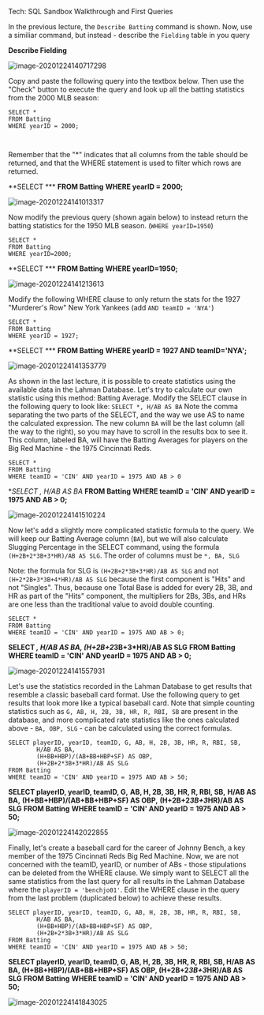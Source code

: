 

Tech: SQL Sandbox Walkthrough and First Queries



In the previous lecture, the `Describe Batting` command is shown. Now, use a similiar command, but instead - describe the `Fielding` table in you query



**Describe Fielding**

![image-20201224140717298](C:\Users\cboat\OneDrive\Documents\GitHub\Offense-Stopping--Predict\image-20201224140717298.png)





Copy and paste the following query into the textbox below. Then use the "Check" button to execute the query and look up all the batting statistics from the 2000 MLB season:

```
SELECT *
FROM Batting
WHERE yearID = 2000;

    
```

Remember that the "*" indicates that all columns from the table should be returned, and that the WHERE statement is used to filter which rows are returned.



**SELECT ***
**FROM Batting**
**WHERE yearID = 2000;**



![image-20201224141013317](C:\Users\cboat\AppData\Roaming\Typora\typora-user-images\image-20201224141013317.png)



Now modify the previous query (shown again below) to instead return the batting statistics for the 1950 MLB season. (`WHERE yearID=1950`)

```
SELECT *
FROM Batting
WHERE yearID=2000;
```



**SELECT ***
**FROM Batting**
**WHERE yearID=1950;**



![image-20201224141213613](C:\Users\cboat\AppData\Roaming\Typora\typora-user-images\image-20201224141213613.png)



Modify the following WHERE clause to only return the stats for the 1927 "Murderer's Row" New York Yankees (add `AND teamID = 'NYA'`)

```
SELECT *
FROM Batting
WHERE yearID = 1927;
```

**SELECT ***
**FROM Batting**
**WHERE yearID = 1927 AND teamID='NYA';**



![image-20201224141353779](C:\Users\cboat\AppData\Roaming\Typora\typora-user-images\image-20201224141353779.png)



As shown in the last lecture, it is possible to create statistics using the available data in the Lahman Database. Let's try to calculate our own statistic using this method: Batting Average. Modify the SELECT clause in the following query to look like: `SELECT *, H/AB AS BA` Note the comma separating the two parts of the SELECT, and the way we use AS to name the calculated expression. The new column `BA` will be the last column (all the way to the right), so you may have to scroll in the results box to see it. This column, labeled BA, will have the Batting Averages for players on the Big Red Machine - the 1975 Cincinnati Reds.

```
SELECT *
FROM Batting
WHERE teamID = 'CIN' AND yearID = 1975 AND AB > 0
```



**SELECT *, H/AB AS BA**
**FROM Batting**
**WHERE teamID = 'CIN' AND yearID = 1975 AND AB > 0;**



![image-20201224141510224](C:\Users\cboat\AppData\Roaming\Typora\typora-user-images\image-20201224141510224.png)



Now let's add a slightly more complicated statistic formula to the query. We will keep our Batting Average column (`BA`), but we will also calculate Slugging Percentage in the SELECT command, using the formula `(H+2B+2*3B+3*HR)/AB AS SLG`. The order of columns must be `*, BA, SLG`

Note: the formula for SLG is `(H+2B+2*3B+3*HR)/AB AS SLG` and not `(H+2*2B+3*3B+4*HR)/AB AS SLG` because the first component is "Hits" and not "Singles". Thus, because one Total Base is added for every 2B, 3B, and HR as part of the "Hits" component, the multipliers for 2Bs, 3Bs, and HRs are one less than the traditional value to avoid double counting.

```
SELECT *
FROM Batting
WHERE teamID = 'CIN' AND yearID = 1975 AND AB > 0;
```



**SELECT *, H/AB AS BA, (H+2B+2*3B+3*HR)/AB AS SLG**
**FROM Batting**
**WHERE teamID = 'CIN' AND yearID = 1975 AND AB > 0;**



![image-20201224141557931](C:\Users\cboat\AppData\Roaming\Typora\typora-user-images\image-20201224141557931.png)



Let's use the statistics recorded in the Lahman Database to get results that resemble a classic baseball card format. Use the following query to get results that look more like a typical baseball card. Note that simple counting statistics such as `G, AB, H, 2B, 3B, HR, R, RBI, SB` are present in the database, and more complicated rate statistics like the ones calculated above - `BA, OBP, SLG` - can be calculated using the correct formulas.

```
SELECT playerID, yearID, teamID, G, AB, H, 2B, 3B, HR, R, RBI, SB,
		H/AB AS BA,
		(H+BB+HBP)/(AB+BB+HBP+SF) AS OBP,
		(H+2B+2*3B+3*HR)/AB AS SLG
FROM Batting
WHERE teamID = 'CIN' AND yearID = 1975 AND AB > 50;
```



**SELECT playerID, yearID, teamID, G,**
	**AB, H, 2B, 3B, HR, R, RBI, SB,**
	**H/AB AS BA,**
	**(H+BB+HBP)/(AB+BB+HBP+SF) AS OBP,**
	**(H+2B+2*3B+3*HR)/AB AS SLG**
**FROM Batting**
**WHERE teamID = 'CIN' AND yearID = 1975 AND AB > 50;**

![image-20201224142022855](C:\Users\cboat\AppData\Roaming\Typora\typora-user-images\image-20201224142022855.png)



Finally, let's create a baseball card for the career of Johnny Bench, a key member of the 1975 Cincinnati Reds Big Red Machine. Now, we are not concerned with the teamID, yearID, or number of ABs - those stipulations can be deleted from the WHERE clause. We simply want to SELECT all the same statistics from the last query for all results in the Lahman Database where the `playerID = 'benchjo01'`. Edit the WHERE clause in the query from the last problem (duplicated below) to achieve these results.

```
SELECT playerID, yearID, teamID, G, AB, H, 2B, 3B, HR, R, RBI, SB,
		H/AB AS BA,
		(H+BB+HBP)/(AB+BB+HBP+SF) AS OBP,
		(H+2B+2*3B+3*HR)/AB AS SLG
FROM Batting
WHERE teamID = 'CIN' AND yearID = 1975 AND AB > 50;
```



**SELECT playerID, yearID, teamID, G, AB, H, 2B, 3B, HR, R, RBI, SB,
		H/AB AS BA,
		(H+BB+HBP)/(AB+BB+HBP+SF) AS OBP,
		(H+2B+2*3B+3*HR)/AB AS SLG**
**FROM Batting**
**WHERE teamID = 'CIN' AND yearID = 1975 AND AB > 50;**



![image-20201224141843025](C:\Users\cboat\AppData\Roaming\Typora\typora-user-images\image-20201224141843025.png)



